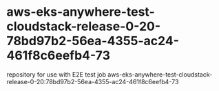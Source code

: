 # aws-eks-anywhere-test-cloudstack-release-0-20-78bd97b2-56ea-4355-ac24-461f8c6eefb4-73
repository for use with E2E test job aws-eks-anywhere-test-cloudstack-release-0-20:78bd97b2-56ea-4355-ac24-461f8c6eefb4-73
